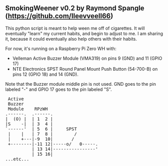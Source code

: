 
SmokingWeener v0.2 by Raymond Spangle (https://github.com/lleevveell66)
-----------------------------------------------------------------------
This python script is meant to help ween me off of cigarettes.  It will eventually "learn" my current habits, and begin to adjust to me.  I am sharing it, because it could eventually also help others with their habits.

For now, it's running on a Raspberry Pi Zero WH with: 
- Velleman Active Buzzer Module (VMA319) on pins 9 (GND) and 11 (GPIO 17)
- NTE Electronics SPST Round Panel Mount Push Button (54-700-B) on pins 12 (GPIO 18) and 14 (GND).  

Note that the Buzzer module middle pin is not used.  GND goes to the pin labeled "-" and GPIO 17 goes to the pin
labeled "S".

<pre>
 Active
 Buzzer
 Module    RPzWH
.------.  .------.
|  (O) |  | 1  2 |
|S    -|  | 3  4 |
`------'  | 5  6 |     SPST
 |    |   | 7  8 |        /
 |    +---|-9  10|       /
 +--------|-11 12|-----o/   0-----.
          | 13 14|----------------'
          | 15 16|
...etc...
</pre>
